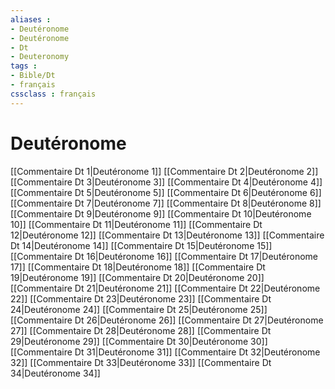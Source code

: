 ```yaml
---
aliases : 
- Deutéronome
- Deutéronome
- Dt
- Deuteronomy
tags : 
- Bible/Dt
- français
cssclass : français
---
```


# Deutéronome

[[Commentaire Dt 1|Deutéronome 1]]
[[Commentaire Dt 2|Deutéronome 2]]
[[Commentaire Dt 3|Deutéronome 3]]
[[Commentaire Dt 4|Deutéronome 4]]
[[Commentaire Dt 5|Deutéronome 5]]
[[Commentaire Dt 6|Deutéronome 6]]
[[Commentaire Dt 7|Deutéronome 7]]
[[Commentaire Dt 8|Deutéronome 8]]
[[Commentaire Dt 9|Deutéronome 9]]
[[Commentaire Dt 10|Deutéronome 10]]
[[Commentaire Dt 11|Deutéronome 11]]
[[Commentaire Dt 12|Deutéronome 12]]
[[Commentaire Dt 13|Deutéronome 13]]
[[Commentaire Dt 14|Deutéronome 14]]
[[Commentaire Dt 15|Deutéronome 15]]
[[Commentaire Dt 16|Deutéronome 16]]
[[Commentaire Dt 17|Deutéronome 17]]
[[Commentaire Dt 18|Deutéronome 18]]
[[Commentaire Dt 19|Deutéronome 19]]
[[Commentaire Dt 20|Deutéronome 20]]
[[Commentaire Dt 21|Deutéronome 21]]
[[Commentaire Dt 22|Deutéronome 22]]
[[Commentaire Dt 23|Deutéronome 23]]
[[Commentaire Dt 24|Deutéronome 24]]
[[Commentaire Dt 25|Deutéronome 25]]
[[Commentaire Dt 26|Deutéronome 26]]
[[Commentaire Dt 27|Deutéronome 27]]
[[Commentaire Dt 28|Deutéronome 28]]
[[Commentaire Dt 29|Deutéronome 29]]
[[Commentaire Dt 30|Deutéronome 30]]
[[Commentaire Dt 31|Deutéronome 31]]
[[Commentaire Dt 32|Deutéronome 32]]
[[Commentaire Dt 33|Deutéronome 33]]
[[Commentaire Dt 34|Deutéronome 34]]

